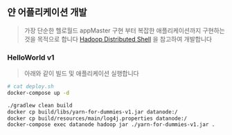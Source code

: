 ## 얀 어플리케이션 개발

> 가장 단순한 헬로월드 appMaster 구현 부터 복잡한 애플리케이션까지 구현하는 것을 목적으로 합니다 
> [Hadoop Distributed Shell](https://github.com/psyoblade/hadoop/tree/aa74a303ed30a057893c6d2d9fb1e07e7d1f4a7d/hadoop-yarn-project/hadoop-yarn/hadoop-yarn-applications/hadoop-yarn-applications-distributedshell/src/main/java/org/apache/hadoop/yarn/applications/distributedshell) 을 참고하여 개발합니다

### HelloWorld v1

> 아래와 같이 빌드 및 애플리케이션 실행합니다
```bash
# cat deploy.sh
docker-compose up -d

./gradlew clean build
docker cp build/libs/yarn-for-dummies-v1.jar datanode:/
docker cp build/resources/main/log4j.properties datanode:/
docker-compose exec datanode hadoop jar ./yarn-for-dummies-v1.jar .
```